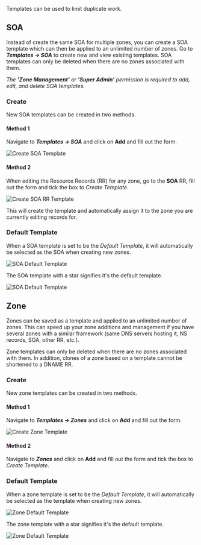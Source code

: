 Templates can be used to limit duplicate work.

## SOA
Instead of create the same SOA for multiple zones, you can create a SOA template which can then be applied to an unlimited number of zones. Go to **_Templates → SOA_** to create new and view existing templates. SOA templates can only be deleted when there are no zones associated with them.

_The **'Zone Management'** or **'Super Admin'** permission is required to add, edit, and delete SOA templates._

### Create
New SOA templates can be created in two methods.

#### Method 1
Navigate to **_Templates → SOA_** and click on **Add** and fill out the form.

![Create SOA Template](../../../images/modules/fmDNS/advanced/templates/SOACreate.png)

#### Method 2
When editing the Resource Records (RR) for any zone, go to the **SOA** RR, fill out the form and tick the box to _Create Template_.

![Create SOA RR Template](../../../images/modules/fmDNS/advanced/templates/SOACreateRR.png)

This will create the template and automatically assign it to the zone you are currently editing records for.

### Default Template
When a SOA template is set to be the _Default Template_, it will automatically be selected as the SOA when creating new zones.

![SOA Default Template](../../../images/modules/fmDNS/advanced/templates/SOADefaultTemplate.png)

The SOA template with a star signifies it's the default template.

![SOA Default Template](../../../images/modules/fmDNS/advanced/templates/SOADefaultTemplateStar.png)


## Zone
Zones can be saved as a template and applied to an unlimited number of zones. This can speed up your zone additions and management if you have several zones with a similar framework (same DNS servers hosting it, NS records, SOA, other RR, etc.).

Zone templates can only be deleted when there are no zones associated with them. In addition, clones of a zone based on a template cannot be shortened to a DNAME RR.

### Create
New zone templates can be created in two methods.

#### Method 1
Navigate to **_Templates → Zones_** and click on **Add** and fill out the form.

![Create Zone Template](../../../images/modules/fmDNS/advanced/templates/ZoneCreate.png)

#### Method 2
Navigate to **_Zones_** and click on **Add** and fill out the form and tick the box to _Create Template_.

### Default Template
When a zone template is set to be the _Default Template_, it will automatically be selected as the template when creating new zones.

![Zone Default Template](../../../images/modules/fmDNS/advanced/templates/ZoneDefaultTemplate.png)

The zone template with a star signifies it's the default template.

![Zone Default Template](../../../images/modules/fmDNS/advanced/templates/ZoneDefaultTemplateStar.png)

